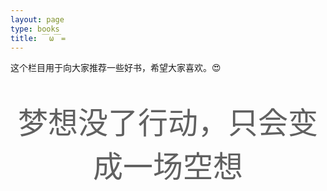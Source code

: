 ```yaml
---
layout: page
type: books
title: ￣ω￣=
---
```


这个栏目用于向大家推荐一些好书，希望大家喜欢。😍



<blockquote style="position: relative; margin: 40px 0; padding: 0;  border-left: none; text-align: center;"><font size="8">梦想没了行动，只会变成一场空想</font></blockquote>



